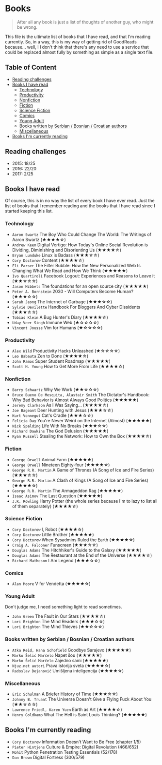 # Books

> After all any book is just a list of thoughts of another guy, who might be wrong.

This file is the ultimate list of books that I have read, and that I'm reading currently. So, in a way, this is my way of getting rid of GoodReads because... well, I I don't think that there's any need to use a service that could be replaced almost fully by something as simple as a single text file.

## Table of Content

* [Reading challenges](#reading-challenges)
* [Books I have read](#books-i-have-read)
  * [Technology](#technology)
  * [Productivity](#productivity)
  * [Nonfiction](#nonfiction)
  * [Fiction](#fiction)
  * [Science Fiction](#science-fiction)
  * [Comics](#comics)
  * [Young Adult](#young-adult)
  * [Books written by Serbian / Bosnian / Croatian authors](#books-written-by-serbian--bosnian--croatian-authors)
  * [Miscellaneous](#miscellaneous)
* [Books I'm currently reading](#books-im-currently-reading)

## Reading challenges

* 2015: 18/25
* 2016: 22/20
* 2017: 2/25

## Books I have read

Of course, this is in no way the list of every book I have ever read. Just the list of books that I remember reading and the books that I have read since I started keeping this list.

### Technology

* `Aaron Swartz` The Boy Who Could Change The World: The Writings of Aaron Swartz (★★★★☆)
* `Andrew Keen` Digital Vertigo: How Today's Online Social Revolution is Dividing, Diminishing and Disorienting Us (★★★★☆)
* `Bryan Lunduke` Linux is Badass (★★★☆☆)
* `Cory Doctorow` Content (★★★★☆)
* `Eli Parser` The Filter Bubble: How the New Personalized Web Is Changing What We Read and How We Think (★★★★★)
* `Ivo Quartiroli` Facebook Logout: Experiences and Reasons to Leave it (★★☆☆☆)
* `Jason Hibbets` The foundations for an open source city (★★★★★)
* `Peter A. Bornstein` 2030 - Will Computers Become Human? (★★★☆☆)
* `Sarah Jeong` The Internet of Garbage (★★★☆☆)
* `Sylvie Devilette` Handbook For Bloggers And Cyber Dissidents (★★★☆☆)
* `Tobias Klein` A Bug Hunter's Diary (★★★★☆)
* `Uday Veer Singh` Immune Web (★☆☆☆☆)
* `Vincent Jousse` Vim for Humans (★☆☆☆☆)

### Productivity

* `Alex Wild` Productivity Hacks Unleashed (★☆☆☆☆)
* `Leo Babauta` Zen to Done (★★★★☆)
* `John Ramos` Super Student Roadmap (★★★★★)
* `Scott H. Young` How to Get More From Life (★★★★☆)

### Nonfiction

* `Barry Schwartz` Why We Work (★★☆☆☆)
* `Bruce Bueno De Mesquita, Alastair Smith`  The Dictator's Handbook: Why Bad Behavior is Almost Always Good Politics (★★★★★)
* `Jeremy Clarkson` As I Was Saying... (★★★★☆)
* `Joe Bageant` Deer Hunting with Jesus (★★★☆☆)
* `Kurt Vonnegut` Cat's Cradle (★★★☆☆)
* `Felicia Day` You're Never Weird on the Internet (Almost) (★★★★★)
* `Nick Spalding` Life With No Breaks (★★★☆☆)
* `Richard Dawkins` The God Delusion (★★★★★)
* `Ryan Russell` Stealing the Network: How to Own the Box (★★★★☆)

### Fiction

* `George Orwell` Animal Farm (★★★★★)
* `George Orwell` Nineteen Eighty-four (★★★★☆)
* `George R.R. Martin` A Game of Thrones (A Song of Ice and Fire Series) (★★★☆☆)
* `George R.R. Martin` A Clash of Kings (A Song of Ice and Fire Series) (★★★★☆)
* `George R.R. Martin` The Armageddon Rag (★★★★★)
* `Isaac Asimov` The Last Question (★★★★★)
* `J.K. Rowling` Harry Potter (the whole series because I'm to lazy to list all of them separately) (★★★★☆)

### Science Fiction

* `Cory Doctorow` I, Robot (★★★★☆)
* `Cory Doctorow` Little Brother (★★★★★)
* `Cory Doctorow` When Sysadmins Ruled the Earth (★★★★☆)
* `Craig A. Falconer` Funscreen (★★★☆☆)
* `Douglas Adams` The Hitchhiker's Guide to the Galaxy (★★★★★)
* `Douglas Adams` The Restaurant at the End of the Universe (★★★★☆)
* `Richard Matheson` I Am Legend (★★★☆☆)

### Comics

* `Alan Moore` V for Vendetta (★★★★☆)

### Young Adult

Don't judge me, I need something light to read sometimes.

* `John Green` The Fault in Our Stars (★★★★☆)
* `Lori Brighton` The Mind Readers (★★★☆☆)
* `Lori Brighton` The Mind Thieves (★★☆☆☆)

### Books written by Serbian / Bosnian / Croatian authors

* `Atka Reid, Hana Schofield` Goodbye Sarajevo (★★★★★)
* `Marko Šelić Marčelo` Napet šou (★★★★★)
* `Marko Šelić Marčelo` Zajedno sami (★★★★★)
* `Njuz.net autori` Prava istorija sveta (★★★★☆)
* `Radoslav Dejanović` Umišljena inteligencija (★★★★☆)

### Miscellaneous

* `Eric Schulman` A Briefer History of Time (★★★☆☆)
* `Johnny B. Truant` The Universe Doesn't Give a Flying Fuck About You (★★☆☆☆)
* `Lawrence Friedl, Karen Yuen` Earth as Art (★★★★☆)
* `Henry Goldkamp` What The Hell is Saint Louis Thinking? (★★★★★)

## Books I'm currently reading

* `Cory Doctorow` Information Doesn't Want to Be Free (chapter 1/5)
* `Pieter Hintjens` Culture & Empire: Digital Revolution (466/652)
* `Mohit` Python Penetration Testing Essentials (52/178)
* `Dan Brown` Digital Fortress (300/579)

